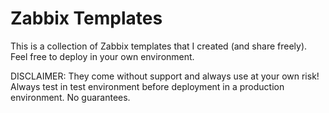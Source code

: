 # Zabbix Templates
This is a collection of Zabbix templates that I created (and share freely). Feel free to deploy in your own environment.

DISCLAIMER: They come without support and always use at your own risk! Always test in test environment before deployment in a production environment. No guarantees.
